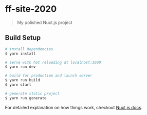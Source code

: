 # ff-site-2020

> My polished Nuxt.js project

## Build Setup

``` bash
# install dependencies
$ yarn install

# serve with hot reloading at localhost:3000
$ yarn run dev

# build for production and launch server
$ yarn run build
$ yarn start

# generate static project
$ yarn run generate
```

For detailed explanation on how things work, checkout [Nuxt.js docs](https://nuxtjs.org).
